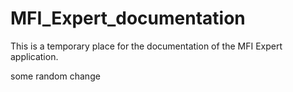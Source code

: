 # MFI_Expert_documentation
This is a temporary place for the documentation of the MFI Expert application. 


some random change
